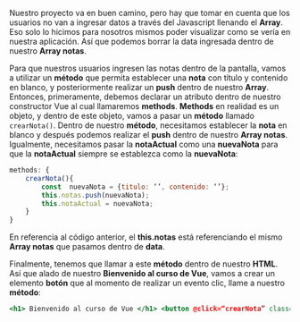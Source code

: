 Nuestro proyecto va en buen camino, pero hay que tomar en cuenta que los usuarios no van a ingresar datos a través del Javascript llenando el **Array**. Eso solo lo hicimos para nosotros mismos poder visualizar como se vería en nuestra aplicación. Así que podemos borrar la data ingresada dentro de nuestro **Array notas**.

Para que nuestros usuarios ingresen las notas dentro de la pantalla, vamos a utilizar un **método** que permita establecer una **nota** con título y contenido en blanco, y posteriormente realizar un **push** dentro de nuestro **Array**. Entonces, primeramente, debemos declarar un atributo dentro de nuestro constructor Vue al cual llamaremos **methods**. **Methods** en realidad es un objeto, y dentro de este objeto, vamos a pasar un **método** llamado `crearNota()`. Dentro de nuestro **método**, necesitamos establecer la **nota** en blanco y después podemos realizar el **push** dentro de nuestro **Array notas**. Igualmente, necesitamos pasar la **notaActual** como una **nuevaNota** para que la **notaActual** siempre se establezca como la **nuevaNota**:

```jsx
methods: {
	crearNota(){
		const  nuevaNota = {titulo: ‘’, contenido: ‘’};
		this.notas.push(nuevaNota);
		this.notaActual = nuevaNota;
	}
}
```

En referencia al código anterior, el **this.notas** está referenciando el mismo **Array notas** que pasamos dentro de **data**.

Finalmente, tenemos que llamar a este **método** dentro de nuestro **HTML**. Así que alado de nuestro **Bienvenido al curso de Vue**, vamos a crear un elemento **botón** que al momento de realizar un evento clic, llame a nuestro **método**:

```jsx
<h1> Bienvenido al curso de Vue </h1> <button @click=“crearNota” class=“create-new-button"> Crear nota </button>
```
